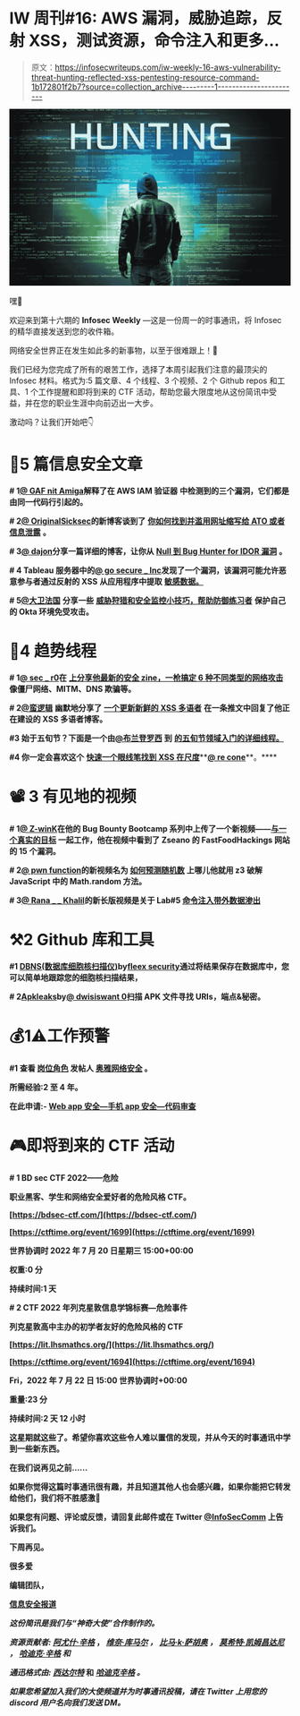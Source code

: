 # IW 周刊#16: AWS 漏洞，威胁追踪，反射 XSS，测试资源，命令注入和更多…

> 原文：<https://infosecwriteups.com/iw-weekly-16-aws-vulnerability-threat-hunting-reflected-xss-pentesting-resource-command-1b172801f2b7?source=collection_archive---------1----------------------->

![](img/3d8a0b38119b2e5c8f71be30f2d47a32.png)

嘿👋

欢迎来到第十六期的 **Infosec Weekly** —这是一份周一的时事通讯，将 Infosec 的精华直接发送到您的收件箱。

网络安全世界正在发生如此多的新事物，以至于很难跟上！🥲

我们已经为您完成了所有的艰苦工作，选择了本周引起我们注意的最顶尖的 Infosec 材料。格式为:5 篇文章、4 个线程、3 个视频、2 个 Github repos 和工具、1 个工作提醒和即将到来的 CTF 活动，帮助您最大限度地从这份简讯中受益，并在您的职业生涯中向前迈出一大步。

激动吗？让我们开始吧👇

# 📝5 篇信息安全文章

**# 1**[**@ GAF nit Amiga**](https://blog.lightspin.io/author/gafnit-amiga)**解释了在 AWS IAM 验证器** **中检测到的三个漏洞，它们都是由同一代码行引起的。**

**# 2**[**@ OriginalSicksec**](https://twitter.com/originalsicksec?lang=en)**的新博客谈到了** [**你如何找到并滥用网址缩写给 ATO 或者信息泄露**](https://sicks3c.medium.com/abusing-url-shortners-for-fun-and-profit-c83c67713916) **。**

**# 3**[**@ dajon**](https://medium.com/@dajon)**分享一篇详细的博客，让你从** [**Null 到 Bug Hunter for IDOR 漏洞**](https://medium.com/@dajon/null-to-bug-insecure-direct-object-reference-4cf96c6eeb0f) **。**

**# 4 Tableau 服务器中的**[**@ go secure _ Inc**](https://twitter.com/gosecure_inc?lang=en)**发现了一个漏洞，该漏洞可能允许恶意参与者通过反射的 XSS** **从应用程序中提取** [**敏感数据。**](https://www.gosecure.net/blog/2022/07/13/tableau-server-leaks-sensitive-information-from-reflected-xss/)

**# 5**[**@大卫法国**](https://twitter.com/threatpunter) **分享一些** [**威胁狩猎和安全监控小技巧，帮助防御练习者**](https://medium.com/threatpunter/okta-threat-hunting-tips-62dc0013d526) **保护自己的 Okta 环境免受攻击。**

# 🧵4 趋势线程

**# 1**[**@ sec _ r0**](https://twitter.com/sec_r0)**在** [**上分享他最新的安全 zine，一枪搞定 6 种不同类型的网络攻击**](https://twitter.com/sec_r0/status/1547850533142007811?t=lHWS4pF2k2tZMlSk7RLjsA&s=19) **像僵尸网络、MITM、DNS 欺骗等。**

**# 2**[**@蛮逻辑**](https://twitter.com/brutelogic) **幽默地分享了** [**一个更新新鲜的 XSS 多语者**](https://twitter.com/brutelogic/status/1546823781519441922?t=Eq8xGl0OJd-UYqcUCY9qUw&s=19) **在一条推文中回复了他正在建设的 XSS 多语者博客。**

**#3 始于五旬节？下面是一个由**[**@布兰登罗西**](https://twitter.com/0xconda) **到** [**的五旬节领域入门的详细线程。**](https://twitter.com/0xconda/status/1545760671085871104?s=21&t=R5Wq47umg0IkLYgAKZzltw)

**#4 你一定会喜欢这个** [**快速一个眼线笔找到 XSS 在尺度**](https://twitter.com/ReconOne_/status/1547304157916307457?s=20&t=K3mQEj59yssFaBHm5NwJgA)**[**@ re cone**](https://twitter.com/ReconOne_)**。****

# **📽️ 3 有见地的视频**

****# 1**[**@ Z-winK**](https://twitter.com/_zwink)**在他的 Bug Bounty Bootcamp 系列中上传了一个新视频——**[**与一个真实的目标**](https://youtu.be/eSpOgl8l7AY) **一起工作，他在视频中看到了 Zseano 的 FastFoodHackings 网站的 15 个漏洞。****

****# 2**[**@ pwn function**](https://twitter.com/PwnFunction)**的新视频名为** [**如何预测随机数**](https://www.youtube.com/watch?v=-h_rj2-HP2E) **上哪儿他就用 z3 破解 JavaScript 中的 Math.random 方法。****

****# 3**[**@ Rana _ _ Khalil**](https://twitter.com/rana__khalil)**的新长版视频是关于 Lab#5** [**命令注入带外数据渗出**](https://youtu.be/v_UVXSTkSfA)**

# **⚒️2 Github 库和工具**

****#1** [**DBNS(数据库细胞核扫描仪)**](https://github.com/FleexSecurity/dbns)**by**[**fleex security**](https://github.com/FleexSecurity)**通过将结果保存在数据库中，您可以简单地跟踪您的细胞核扫描结果，****

****# 2**[**Apkleaks**](https://github.com/dwisiswant0/apkleaks)**by**[**@ dwisiswant 0**](https://twitter.com/dwisiswant0)**扫描 APK 文件寻找 URIs，端点&秘密。****

# **💰1⚠️工作预警**

****#1 查看** [**岗位角色**](https://www.linkedin.com/posts/rohit-sarkar-8773aa16a_hi-all-aujas-is-hiring-interested-please-activity-6952896603275812864-xQWQ/?utm_source=linkedin_share&utm_medium=android_app) **发帖人** [**奥雅网络安全**](https://www.aujas.com/) **。****

****所需经验:2 至 4 年。****

****在此申请:-** [**Web app 安全—手机 app 安全—代码审查**](https://www.linkedin.com/posts/rohit-sarkar-8773aa16a_hi-all-aujas-is-hiring-interested-please-activity-6952896603275812864-xQWQ/?utm_source=linkedin_share&utm_medium=android_app)**

# **🎮即将到来的 CTF 活动**

****# 1 BD sec CTF 2022——危险****

**职业黑客、学生和网络安全爱好者的危险风格 CTF。**

**[https://bdsec-ctf.com/](https://bdsec-ctf.com/)**

**[https://ctftime.org/event/1699](https://ctftime.org/event/1699)**

**世界协调时 2022 年 7 月 20 日星期三 15:00+00:00**

**权重:0 分**

**持续时间:1 天**

****# 2 CTF 2022 年列克星敦信息学锦标赛—危险事件****

**列克星敦高中主办的初学者友好的危险风格的 CTF**

**[https://lit.lhsmathcs.org/](https://lit.lhsmathcs.org/)**

**[https://ctftime.org/event/1694](https://ctftime.org/event/1694)**

**Fri，2022 年 7 月 22 日 15:00 世界协调时+00:00**

**重量:23 分**

**持续时间:2 天 12 小时**

**这星期就这些了。希望你喜欢这些令人难以置信的发现，并从今天的时事通讯中学到一些新东西。**

****在我们说再见之前……****

**如果你觉得这篇时事通讯很有趣，并且知道其他人也会感兴趣，如果你能把它转发给他们，我们将不胜感激📨**

**如果您有问题、评论或反馈，请回复此邮件或在 Twitter [@InfoSecComm](https://twitter.com/InfoSecComm) 上告诉我们。**

**下周再见。**

**很多爱**

**编辑团队，**

**[信息安全报道](https://infosecwriteups.com/)**

***这份简讯是我们与“神奇大使”合作制作的。***

***资源贡献者:* [*阿尤什·辛格*](https://twitter.com/AyushSingh1098) ， [*维奈·库马尔*](https://twitter.com/R007_BR34K3R) *，* [*比马·k·萨胡奥*](https://twitter.com/srb1mal) *，* [*莫希特·凯姆昌达尼*](https://twitter.com/mohitkchandani) *，* [*哈迪克·辛格*](https://twitter.com/Kxddah?t=_Ghby7u5rNBfUxzzjEZUUw&s=09) *和***

***通迅格式由:* [*西达尔特*](https://twitter.com/illucist_) 和 [*哈迪克辛格*](https://twitter.com/Kxddah?t=_Ghby7u5rNBfUxzzjEZUUw&s=09) *。***

***如果您希望加入我们的大使频道并为时事通讯投稿，请在 Twitter 上用您的 discord 用户名向我们发送 DM。***